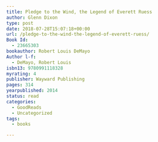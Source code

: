 ```yaml
---
title: Pledge to the Wind, the Legend of Everett Ruess
author: Glenn Dixon
type: post
date: 2018-07-28T15:07:18+00:00
url: /pledge-to-the-wind-the-legend-of-everett-ruess/
Book Id:
  - 23665303
bookauthor: Robert Louis DeMayo
Author l-f:
  - DeMayo, Robert Louis
isbn13: 9780991118328
myrating: 4
publisher: Wayward Publishing
pages: 314
yearpublished: 2014
status: read
categories:
  - GoodReads
  - Uncategorized
tags:
  - books

---
```

